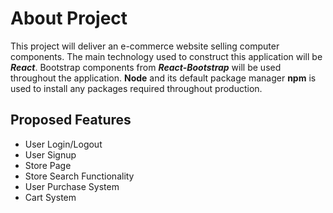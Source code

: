 # About Project
This project will deliver an e-commerce website selling computer components. The main technology used to construct this application will be *__React__*. Bootstrap components from *__React-Bootstrap__* will be used throughout the application. **Node** and its default package manager **npm** is used to install any packages required throughout production.
## Proposed Features
* User Login/Logout
* User Signup
* Store Page
* Store Search Functionality
* User Purchase System
* Cart System